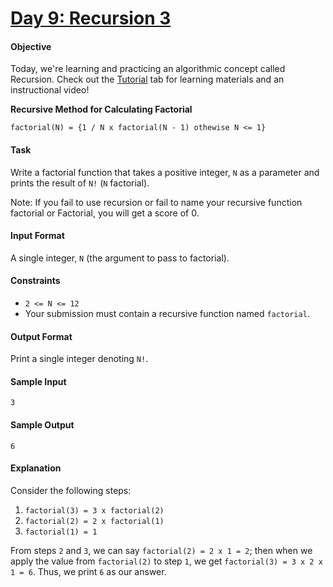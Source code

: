 # [Day 9: Recursion 3](https://www.hackerrank.com/challenges/30-recursion/problem)

#### Objective 
Today, we're learning and practicing an algorithmic concept called Recursion. Check out the [Tutorial](https://www.hackerrank.com/challenges/30-recursion/tutorial) tab for learning materials and an instructional video!

**Recursive Method for Calculating Factorial**

`factorial(N) = {1 / N x factorial(N - 1) othewise N <= 1}`

#### Task 
Write a factorial function that takes a positive integer, `N` as a parameter and prints the result of `N!` (`N` factorial).

Note: If you fail to use recursion or fail to name your recursive function factorial or Factorial, you will get a score of 0.

#### Input Format
A single integer, `N` (the argument to pass to factorial).

#### Constraints
- `2 <= N <= 12`
- Your submission must contain a recursive function named `factorial`.

#### Output Format
Print a single integer denoting `N!`.

#### Sample Input
```
3
```

#### Sample Output
```
6
```

#### Explanation
Consider the following steps:
1. `factorial(3) = 3 x factorial(2)`
2. `factorial(2) = 2 x factorial(1)`
3. `factorial(1) = 1`

From steps `2` and `3`, we can say `factorial(2) = 2 x 1 = 2`; then when we apply the value from `factorial(2)` to step `1`, we get `factorial(3) = 3 x 2 x 1 = 6`. Thus, we print `6` as our answer.